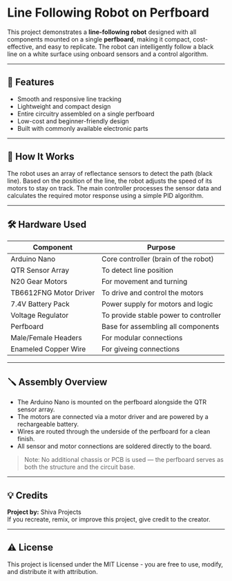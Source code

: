 # Line Following Robot on Perfboard

This project demonstrates a **line-following robot** designed with all components mounted on a single **perfboard**, making it compact, cost-effective, and easy to replicate. The robot can intelligently follow a black line on a white surface using onboard sensors and a control algorithm.

---

## 🔧 Features

- Smooth and responsive line tracking
- Lightweight and compact design
- Entire circuitry assembled on a single perfboard
- Low-cost and beginner-friendly design
- Built with commonly available electronic parts

---

## 🧠 How It Works

The robot uses an array of reflectance sensors to detect the path (black line). Based on the position of the line, the robot adjusts the speed of its motors to stay on track. The main controller processes the sensor data and calculates the required motor response using a simple PID algorithm.

---

## 🛠️ Hardware Used

| Component            | Purpose                               |
|---------------------|----------------------------------------|
| Arduino Nano         | Core controller (brain of the robot)   |
| QTR Sensor Array     | To detect line position                |
| N20 Gear Motors      | For movement and turning               |
| TB6612FNG Motor Driver   | To drive and control the motors        |
| 7.4V Battery Pack    | Power supply for motors and logic      |
| Voltage Regulator    | To provide stable power to controller  |
| Perfboard            | Base for assembling all components     |
| Male/Female Headers  | For modular connections                |
| Enameled Copper Wire | For giveing connections                |
---

## 🪛 Assembly Overview

- The Arduino Nano is mounted on the perfboard alongside the QTR sensor array.
- The motors are connected via a motor driver and are powered by a rechargeable battery.
- Wires are routed through the underside of the perfboard for a clean finish.
- All sensor and motor connections are soldered directly to the board.

> Note: No additional chassis or PCB is used — the perfboard serves as both the structure and the circuit base.

---

## 💡 Credits

**Project by:** Shiva Projects  
If you recreate, remix, or improve this project, give credit to the creator.

---

## ⚠️ License

This project is licensed under the MIT License - you are free to use, modify, and distribute it with attribution.
